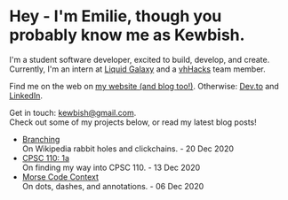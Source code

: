 # Hey - I'm Emilie, though you probably know me as Kewbish. 
I'm a student software developer, excited to build, develop, and create. Currently, I'm an intern at [Liquid Galaxy](https://liquidgalaxy.eu) and a [vhHacks](https://vhhacks.ca) team member.

Find me on the web on [my website (and blog too!)](https://kewbish.github.io/). Otherwise: [Dev.to](https://dev.to/kewbish) and [LinkedIn](https://www.linkedin.com/in/kewbish/).

Get in touch: [kewbish@gmail.com](mailto:kewbish@gmail.com).  
Check out some of my projects below, or read my latest blog posts!

<!--bp-->
- [Branching](https://kewbi.sh/blog/posts/201220/)  
On Wikipedia rabbit holes and clickchains. - 20 Dec 2020
- [CPSC 110: 1a](https://kewbi.sh/blog/posts/201213/)  
On finding my way into CPSC 110. - 13 Dec 2020
- [Morse Code Context](https://kewbi.sh/blog/posts/201206/)  
On dots, dashes, and annotations. - 06 Dec 2020
